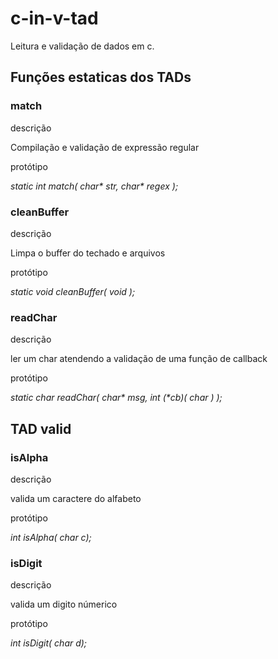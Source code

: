 # c-in-v-tad
Leitura e validação de dados em c.


<h2>Funções estaticas dos TADs</h2>

<h3>match</h3>
<p>descrição</p>
Compilação e validação de expressão regular
<p>protótipo</p>
<i>static int match( char* str, char* regex );</i>

<h3>cleanBuffer</h3>
<p>descrição</p>
Limpa o buffer do techado e arquivos
<p>protótipo</p>
<i>static void cleanBuffer( void );</i>

<h3>readChar</h3>
<p>descrição</p>
ler um char atendendo a validação de uma função de callback
<p>protótipo</p>
<i>static char readChar( char* msg, int (*cb)( char ) );</i>

<h2>TAD valid</h2>

<h3>isAlpha</h3>
<p>descrição</p>
valida um caractere do alfabeto
<p>protótipo</p>
<i>int isAlpha( char c);</i>

<h3>isDigit</h3>
<p>descrição</p>
valida um digito númerico
<p>protótipo</p>
<i>int isDigit( char d);</i>

